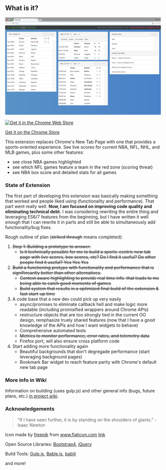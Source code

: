 ## What is it?
![Screenshot](./screenshots/README.png?raw=true)

[![Get it in the Chrome Web Store](https://developer.chrome.com/webstore/images/ChromeWebStore_BadgeWBorder_v2_206x58.png)](https://chrome.google.com/webstore/detail/sports-new-tab-page-beta/cbdhcjkifbkbckpoejnakoekiheijpei)

[Get it on the Chrome Store](https://chrome.google.com/webstore/detail/sports-new-tab-page-beta/cbdhcjkifbkbckpoejnakoekiheijpei)

This extension replaces Chrome's New Tab Page with one that provides a sports-oriented experience. See live scores for current NBA, NFL, NHL, and MLB games, plus some other features:

* see close NBA games highlighted
* see which NFL games feature a team in the red zone (scoring threat)
* see NBA box score and detailed stats for all games

### State of Extension

The first part of developing this extension was basically making something that worked and people liked using (functionality and performance). That part went really well. **Now, I am focused on improving code quality and eliminating technical debt.** I was considering rewriting the entire thing and leveraging ES6/7 features from the beginning, but I have written it well enough that I can rewrite it in parts and still be able to simultaneously add functionality/bug fixes.

Rough outline of plan (~~striked through~~ means completed):

1. ~~Step 1: Building a prototype to answer:~~  
   - ~~Is it technically possible for me to build a sports-centric new tab page with live scores, box scores, etc? Do I find it useful? Do other people find it useful? Yes Yes Yes~~
2. ~~Build a functioning protype with functionality and performance that is signifincantly better than other alternatives.~~
   - ~~Context aware highlighting to provide real time info. that leads to me being able to catch good moments of games~~
   - ~~Build system that results in a optimized final build of the extension & fast start-up time~~ 
3. A code base that a new dev could pick up very easily
   - async/promises to eliminate callback hell and make logic more readable (including promisified wrappers around Chrome APIs)
   - restructure objects that are too strongly tied in the current OO design, remphasize truely shared features (now that I have a good knowledge of the APIs and how I want widgets to behave)
   - Comprehensive automated tests
   - ~~Metrics to monitor performance, error rates, and telemetry data~~
   - Firefox port, will also ensure cross platform code
4. Start adding more functionality again
   - Beautiful backgrounds that don't degregade performance (start leveraging background pages)
   - Bookmark Bar widget to reach feature parity with Chrome's default new tab page

### More info in Wiki

Information on building (uses gulp.js) and other general info (bugs, future plans, etc.) [in project wiki](https://github.com/OneiricArts/CustomizeNewTab/wiki/).

### Acknowledgements  

> "If I have seen further, it is by standing on the shoulders of giants." - Isaac Newton

Icon made by [freepik](http://www.flaticon.com/authors/freepik) from www.flaticon.com  [link](http://www.flaticon.com/free-icon/scoreboard-tied_79638#term=scores&page=1&position=13)

Open Source Libraries: [Bootstrap4](https://v4-alpha.getbootstrap.com/), [jQuery](https://jquery.com/)

Build Tools: [Gulp.js](http://gulpjs.com/), [Bable.js](https://babeljs.io/), [babili](https://github.com/babel/babili)

and more!